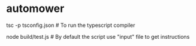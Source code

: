 # automower

tsc -p tsconfig.json # To run the typescript compiler

node build/test.js   # By default the script use "input" file to get instructions
